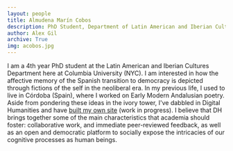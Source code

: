 ```yaml
---
layout: people
title: Almudena Marín Cobos
description: PhD Student, Department of Latin American and Iberian Cultures 
author: Alex Gil
archive: True
img: acobos.jpg
---
```


I am a 4th year PhD student at the Latin American and Iberian Cultures Department here at Columbia University (NYC). I am interested in how the affective memory of the Spanish transition to democracy is depicted through fictions of the self in the neoliberal era. In my previous life, I used to live in Córdoba (Spain), where I worked on Early Modern Andalusian poetry. Aside from pondering these ideas in the ivory tower, I've dabbled in Digital Humanities and have [built my own site](http://almudenamc.github.io/) (work in progress). I believe that DH brings together some of the main characteristics that academia should foster: collaborative work, and immediate peer-reviewed feedback, as well as an open and democratic platform to socially expose the intricacies of our cognitive processes as human beings.